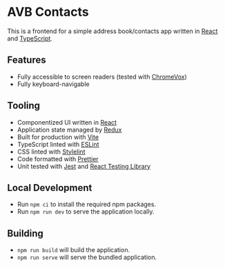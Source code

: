 # AVB Contacts

This is a frontend for a simple address book/contacts app written in [React](https://reactjs.org/) and [TypeScript](https://www.typescriptlang.org/).

## Features

<!-- TODO: Fully responsive design – looks good on any screen size -->
<!-- TODO: Respects system-wide dark mode setting -->

- Fully accessible to screen readers (tested with [ChromeVox](https://chrome.google.com/webstore/detail/screen-reader/kgejglhpjiefppelpmljglcjbhoiplfn))
- Fully keyboard-navigable

## Tooling

- Componentized UI written in [React](https://reactjs.org/)
- Application state managed by [Redux](https://redux.js.org/)
- Built for production with [Vite](https://vitejs.dev/)
- TypeScript linted with [ESLint](https://eslint.org/)
- CSS linted with [Stylelint](https://stylelint.io/)
- Code formatted with [Prettier](https://prettier.io/)
- Unit tested with [Jest](https://jestjs.io/) and [React Testing Library](https://testing-library.com/docs/react-testing-library/intro/)

## Local Development

- Run `npm ci` to install the required npm packages.
- Run `npm run dev` to serve the application locally.

## Building

- `npm run build` will build the application. <!-- TODO: "in the `xyz/` folder" -->
- `npm run serve` will serve the bundled application.

<!-- TODO: ## Deploying -->

